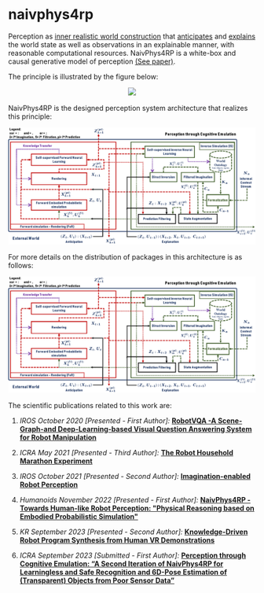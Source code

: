 # naivphys4rp
Perception as [inner realistic world construction](https://github.com/NaivPhys4RP/belief_state/) that [anticipates](https://github.com/NaivPhys4RP/forward_simulation_rendering/) and [explains](https://github.com/NaivPhys4RP/inverse_simulation/) the world state as well as observations in an explainable manner, with reasonable computational resources. NaivPhys4RP is a white-box and causal generative model of perception [(See paper)](http://dx.doi.org/10.1109/Humanoids53995.2022.10000153).

The principle is illustrated by the figure below:


<p align=center>
<img src="resources/Architecture_V2.png"></img>
</p>

NaivPhys4RP is the designed perception system architecture that realizes this principle:


<p align=center>
<img src="resources/Architecture_V3.png"></img>
</p>


For more details on the distribution of packages in this architecture is as follows:


<p align=center>
<img src="resources/Architecture_V3.png"></img>
</p>

The scientific publications related to this work are:

1. *IROS October 2020 [Presented - First Author]:*
**[RobotVQA -A Scene-Graph-and Deep-Learning-based Visual Question Answering System for Robot Manipulation](https://ieeexplore.ieee.org/document/9341186)**

2. *ICRA May 2021 [Presented - Third Author]:*
**[The Robot Household Marathon Experiment](https://ieeexplore.ieee.org/document/9560774)**

3. *IROS October 2021 [Presented - Second Author]:*
**[Imagination-enabled Robot Perception](https://ieeexplore.ieee.org/document/9636359)**

4. *Humanoids November 2022 [Presented - First Author]:*
**[NaivPhys4RP -Towards Human-like Robot Perception: "Physical Reasoning based on Embodied Probabilistic Simulation"](https://ieeexplore.ieee.org/document/10000153)**

5. *KR September 2023 [Presented - Second Author]:*
**[Knowledge-Driven Robot Program Synthesis from Human VR Demonstrations](https://doi.org/10.24963/kr.2023/4)**

6. *ICRA September 2023 [Submitted - First Author]:* 
**[Perception through Cognitive Emulation: “A Second Iteration of NaivPhys4RP for Learningless and Safe Recognition and 6D-Pose Estimation of (Transparent) Objects from Poor Sensor Data”](https://www.researchgate.net/publication/374084206_Perception_through_Cognitive_Emulation_A_Second_Iteration_of_NaivPhys4RP_for_Learningless_and_Safe_Recognition_and_6D-Pose_Estimation_of_Transparent_Objects)**
